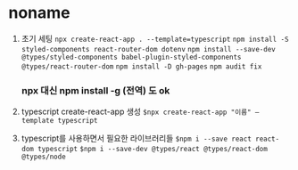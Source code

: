 # noname

1. 초기 세팅
   `npx create-react-app . --template=typescript`
   `npm install -S styled-components react-router-dom dotenv`
   `npm install --save-dev @types/styled-components babel-plugin-styled-components @types/react-router-dom`
   `npm install -D gh-pages`
   `npm audit fix`

    ### npx 대신 npm install -g (전역) 도 ok

2. typescript create-react-app 생성
   `$npx create-react-app "이름" —template typescript`

3. typescript를 사용하면서 필요한 라이브러리들
   `$npm i --save react react-dom typescript`
   `$npm i --save-dev @types/react @types/react-dom @types/node`
